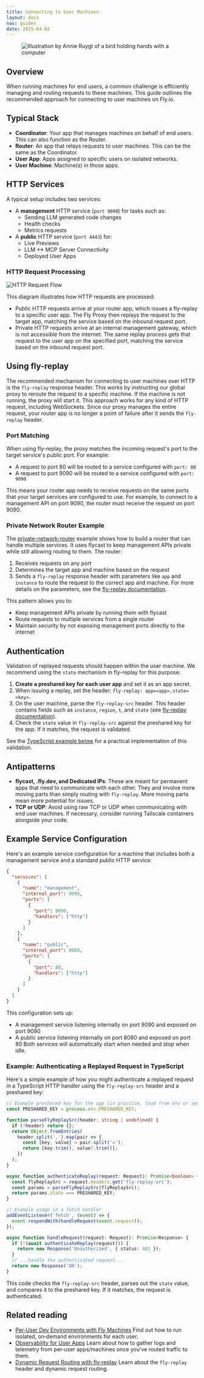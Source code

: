 ```yaml
---
title: Connecting to User Machines
layout: docs
nav: guides
date: 2025-04-02
---
```


<figure>
  <img src="/static/images/connecting-to-users.png" alt="Illustration by Annie Ruygt of a bird holding hands with a computer" class="w-full max-w-lg mx-auto">
</figure>

## Overview

When running machines for end users, a common challenge is efficiently managing and routing requests to these machines. This guide outlines the recommended approach for connecting to user machines on Fly.io.

## Typical Stack

- **Coordinator**: Your app that manages machines on behalf of end users. This can also function as the Router.
- **Router**: An app that relays requests to user machines. This can be the same as the Coordinator.
- **User App**: Apps assigned to specific users on isolated networks.
- **User Machine**: Machine(s) in those apps.

## HTTP Services

A typical setup includes two services:
- A **management** HTTP service (`port 9090`) for tasks such as:
  - Sending LLM generated code changes
  - Health checks
  - Metrics requests
- A **public** HTTP service (`port 4443`) for:
  - Live Previews
  - LLM <-> MCP Server Connectivity
  - Deployed User Apps

### HTTP Request Processing

![HTTP Request Flow](/docs/blueprints/connecting-to-user-machines-http-flow.svg)

This diagram illustrates how HTTP requests are processed:
- Public HTTP requests arrive at your router app, which issues a fly-replay to a specific user app. The Fly Proxy then replays the request to the target app, matching the service based on the inbound request port.
- Private HTTP requests arrive at an internal management gateway, which is not accessible from the internet. The same replay process gets that request to the user app on the specified port, matching the service based on the inbound request port.

## Using fly-replay

The recommended mechanism for connecting to user machines over HTTP is the `fly-replay` response header. This works by instructing our global proxy to reroute the request to a specific machine. If the machine is not running, the proxy will start it. This approach works for any kind of HTTP request, including WebSockets. Since our proxy manages the entire request, your router app is no longer a point of failure after it sends the `fly-replay` header.

### Port Matching

When using fly-replay, the proxy matches the incoming request's port to the target service's public port. For example:
- A request to port 80 will be routed to a service configured with `port: 80`
- A request to port 9090 will be routed to a service configured with `port: 9090`

This means your router app needs to receive requests on the same ports that your target services are configured to use. For example, to connect to a management API on port 9090, the router must receive the request on port 9090.

### Private Network Router Example

The [private-network-router](https://github.com/fly-apps/private-network-router) example shows how to build a router that can handle multiple services. It uses flycast to keep management APIs private while still allowing routing to them. The router:

1. Receives requests on any port
2. Determines the target app and machine based on the request
3. Sends a `fly-replay` response header with parameters like `app` and `instance` to route the request to the correct app and machine. For more details on the parameters, see the [fly-replay documentation](https://fly.io/docs/networking/dynamic-request-routing/#the-fly-replay-response-header).

This pattern allows you to:
- Keep management APIs private by running them with flycast
- Route requests to multiple services from a single router
- Maintain security by not exposing management ports directly to the internet

## Authentication

Validation of replayed requests should happen within the user machine. We recommend using the `state` mechanism in fly-replay for this purpose:

1. **Create a preshared key for each user app** and set it as an app secret.
2. When issuing a replay, set the header: `fly-replay: app=<app>,state=<key>`.
3. On the user machine, parse the `fly-replay-src` header. This header contains fields such as `instance`, `region`, `t`, and `state` (see [fly-replay documentation](https://fly.io/docs/networking/dynamic-request-routing/#the-fly-replay-response-header)).
4. Check the `state` value in `fly-replay-src` against the preshared key for the app. If it matches, the request is validated.

See the [TypeScript example below](#example-authenticating-a-replayed-request-in-typescript) for a practical implementation of this validation.

## Antipatterns

- **flycast, <app>.fly.dev, and Dedicated IPs**: These are meant for permanent apps that need to communicate with each other. They and involve more moving parts than simply routing with `fly-replay`. More moving parts mean more potential for issues.
- **TCP or UDP**: Avoid using raw TCP or UDP when communicating with end user machines. If necessary, consider running Tailscale containers alongside your code.

## Example Service Configuration

Here's an example service configuration for a machine that includes both a management service and a standard public HTTP service:

```json
{
  "services": [
    {
      "name": "management",
      "internal_port": 9090,
      "ports": [
        {
          "port": 9090,
          "handlers": ["http"]
        }
      ]
    },
    {
      "name": "public",
      "internal_port": 8080,
      "ports": [
        {
          "port": 80,
          "handlers": ["http"]
        }
      ]
    }
  ]
}
```

This configuration sets up:
- A management service listening internally on port 9090 and exposed on port 9090
- A public service listening internally on port 8080 and exposed on port 80
Both services will automatically start when needed and stop when idle.

### Example: Authenticating a Replayed Request in TypeScript

Here's a simple example of how you might authenticate a replayed request in a TypeScript HTTP handler using the `fly-replay-src` header and a preshared key:

```typescript
// Example preshared key for the app (in practice, load from env or secret store)
const PRESHARED_KEY = process.env.PRESHARED_KEY;

function parseFlyReplaySrc(header: string | undefined) {
  if (!header) return {};
  return Object.fromEntries(
    header.split(',').map(pair => {
      const [key, value] = pair.split('=');
      return [key.trim(), value?.trim()];
    })
  );
}

async function authenticateReplay(request: Request): Promise<boolean> {
  const flyReplaySrc = request.headers.get('fly-replay-src');
  const params = parseFlyReplaySrc(flyReplaySrc);
  return params.state === PRESHARED_KEY;
}

// Example usage in a fetch handler
addEventListener('fetch', (event) => {
  event.respondWith(handleRequest(event.request));
});

async function handleRequest(request: Request): Promise<Response> {
  if (!(await authenticateReplay(request))) {
    return new Response('Unauthorized', { status: 401 });
  }
  // ...handle the authenticated request...
  return new Response('OK');
}
```

This code checks the `fly-replay-src` header, parses out the `state` value, and compares it to the preshared key. If it matches, the request is authenticated. 

## Related reading

- [Per‑User Dev Environments with Fly Machines](/docs/blueprints/per-user-dev-environments/) Find out how to run isolated, on‑demand environments for each user.
- [Observability for User Apps](/docs/blueprints/observability-for-user-apps/) Learn about how to gather logs and telemetry from per‑user apps/machines once you’ve routed traffic to them.
- [Dynamic Request Routing with fly‑replay](/docs/networking/dynamic-request-routing/) Learn about the `fly‑replay` header and dynamic request routing.